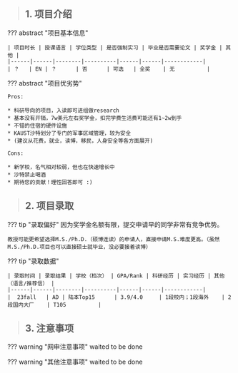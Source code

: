 > ## **1. 项目介绍**

??? abstract "项目基本信息" 

    | 项目时长 | 授课语言 | 学位类型 | 是否强制实习 | 毕业是否需要论文 | 奖学金 | 其他 |
    |------|------|--------|----------|------|------|------------|
    | ？   | EN | ？      | 否      | 可选   | 全奖    | 无          |

??? abstract "项目优劣势" 

    Pros:
    
    * 科研导向的项目，入读即可进组做research
    * 基本没有开销，7w美元左右奖学金，扣完学费生活费可能还有1~2w到手
    * 不错的住宿的硬件设施
    * KAUST沙特划分了专门的军事区域管理，较为安全
    * (建议从花费，就业，读博，移民，人身安全等各方面展开)
    
    Cons:

    * 新学校，名气相对较弱，但也在快速增长中
    * 沙特禁止喝酒
    * 期待您的贡献！理性回答即可 :)

> ## **2. 项目录取**

??? tip "录取偏好"
    因为奖学金名额有限，提交申请早的同学非常有竞争优势。

    教授可能更希望选择M.S./Ph.D.（硕博连读）的申请人，直接申请M.S.难度更高。（虽然M.S./Ph.D.项目也可以直接硕士就毕业，没必要接着读博）

??? tip "录取数据"

    | 录取时间 | 录取结果 | 学校（档次） | GPA/Rank | 科研经历 | 实习经历 | 其他（语言/推荐信） |
    |------|------|--------|----------|------|------|------------|
    |  23fall   | AD | 陆本Top15      | 3.9/4.0     | 1段校内；1段海外    | 2段国内大厂    | T105          |


> ## **3. 注意事项**

??? warning "网申注意事项"
    waited to be done

??? warning "其他注意事项"
    waited to be done

